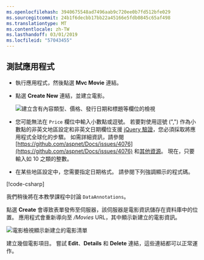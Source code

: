 ```yaml
---
ms.openlocfilehash: 3940675548ad7496aab9c720ee0b7fd512bfe029
ms.sourcegitcommit: 24b1f6decbb17bb22a45166e5fdb0845c65af498
ms.translationtype: MT
ms.contentlocale: zh-TW
ms.lasthandoff: 03/01/2019
ms.locfileid: "57043455"
---
```


## <a name="test-the-app"></a>測試應用程式

* 執行應用程式，然後點選 **Mvc Movie** 連結。
* 點選 **Create New** 連結，並建立電影。

  ![建立含有內容類型、價格、發行日期和標題等欄位的檢視](~/tutorials/first-mvc-app/adding-model/_static/movies.png)

* 您可能無法在 `Price` 欄位中輸入小數點或逗號。 若要對使用逗號 (",") 作為小數點的非英文地區設定和非英文日期欄位支援 [jQuery 驗證](https://jqueryvalidation.org/)，您必須採取將應用程式全球化的步驟。 如需詳細資訊，請參閱 [https://github.com/aspnet/Docs/issues/4076](https://github.com/aspnet/Docs/issues/4076) 和[其他資源](#additional-resources)。 現在，只要輸入如 10 之類的整數。

<a name="displayformatdatelocal"></a>

* 在某些地區設定中，您需要指定日期格式。 請參閱下列強調顯示的程式碼。

[!code-csharp[](~/tutorials/first-mvc-app/start-mvc/sample/MvcMovie/Models/MovieDateFormat.cs?name=snippet_1&highlight=2,10)]

我們稍後將在本教學課程中討論 `DataAnnotations`。

點選 **Create** 會導致表單發佈至伺服器，該伺服器是電影資訊儲存在資料庫中的位置。 應用程式會重新導向至 */Movies* URL，其中顯示新建立的電影資訊。

![電影檢視顯示新建立的電影清單](~/tutorials/first-mvc-app/adding-model/_static/h.png)

建立幾個電影項目。 嘗試 **Edit**、**Details** 和 **Delete** 連結，這些連結都可以正常運作。

